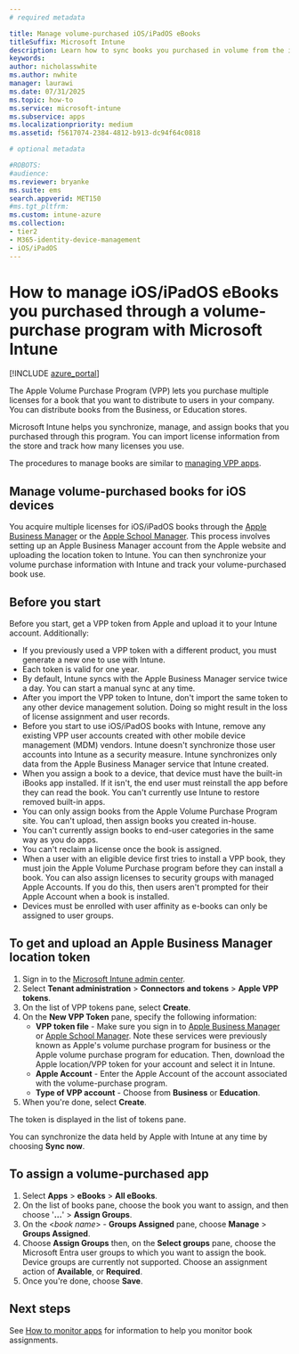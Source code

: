 ```yaml
---
# required metadata

title: Manage volume-purchased iOS/iPadOS eBooks
titleSuffix: Microsoft Intune
description: Learn how to sync books you purchased in volume from the iOS store with Intune. You can then manage and track usage.
keywords:
author: nicholasswhite
ms.author: nwhite
manager: laurawi
ms.date: 07/31/2025
ms.topic: how-to
ms.service: microsoft-intune
ms.subservice: apps
ms.localizationpriority: medium
ms.assetid: f5617074-2384-4812-b913-dc94f64c0818

# optional metadata

#ROBOTS:
#audience:
ms.reviewer: bryanke
ms.suite: ems
search.appverid: MET150
#ms.tgt_pltfrm:
ms.custom: intune-azure
ms.collection:
- tier2
- M365-identity-device-management
- iOS/iPadOS
---
```


# How to manage iOS/iPadOS eBooks you purchased through a volume-purchase program with Microsoft Intune


[!INCLUDE [azure_portal](../includes/azure_portal.md)]

The Apple Volume Purchase Program (VPP) lets you purchase multiple licenses for a book that you want to distribute to users in your company. You can distribute books from the Business, or Education stores.

Microsoft Intune helps you synchronize, manage, and assign books that you purchased through this program. You can import license information from the store and track how many licenses you use.

The procedures to manage books are similar to [managing VPP apps](vpp-apps-ios.md).

## Manage volume-purchased books for iOS devices
You acquire multiple licenses for iOS/iPadOS books through the [Apple Business Manager](https://business.apple.com/) or the [Apple School Manager](https://school.apple.com/). This process involves setting up an Apple Business Manager account from the Apple website and uploading the location token to Intune. You can then synchronize your volume purchase information with Intune and track your volume-purchased book use.

## Before you start
Before you start, get a VPP token from Apple and upload it to your Intune account. Additionally:

* If you previously used a VPP token with a different product, you must generate a new one to use with Intune.
* Each token is valid for one year.
* By default, Intune syncs with the Apple Business Manager service twice a day. You can start a manual sync at any time.
* After you import the VPP token to Intune, don't import the same token to any other device management solution. Doing so might result in the loss of license assignment and user records.
* Before you start to use iOS/iPadOS books with Intune, remove any existing VPP user accounts created with other mobile device management (MDM) vendors. Intune doesn't synchronize those user accounts into Intune as a security measure. Intune synchronizes only data from the Apple Business Manager service that Intune created.
* When you assign a book to a device, that device must have the built-in iBooks app installed. If it isn't, the end user must reinstall the app before they can read the book. You can't currently use Intune to restore removed built-in apps.
* You can only assign books from the Apple Volume Purchase Program site. You can't upload, then assign books you created in-house.
* You can't currently assign books to end-user categories in the same way as you do apps.
* You can't reclaim a license once the book is assigned.
* When a user with an eligible device first tries to install a VPP book, they must join the Apple Volume Purchase program before they can install a book. You can also assign licenses to security groups with managed Apple Accounts. If you do this, then users aren't prompted for their Apple Account when a book is installed.
* Devices must be enrolled with user affinity as e-books can only be assigned to user groups.   


## To get and upload an Apple Business Manager location token

1. Sign in to the [Microsoft Intune admin center](https://go.microsoft.com/fwlink/?linkid=2109431).
2. Select **Tenant administration** > **Connectors and tokens** > **Apple VPP tokens**.
3. On the list of VPP tokens pane, select **Create**.
5. On the **New VPP Token** pane, specify the following information:
    - **VPP token file** - Make sure you sign in to [Apple Business Manager](https://business.apple.com/) or [Apple School Manager](https://school.apple.com/). Note these services were previously known as Apple's volume purchase program for business or the Apple volume purchase program for education. Then, download the Apple location/VPP token for your account and select it in Intune.
    - **Apple Account** - Enter the Apple Account of the account associated with the volume-purchase program.
    - **Type of VPP account** - Choose from **Business** or **Education**.
5. When you're done, select **Create**.

The token is displayed in the list of tokens pane.


You can synchronize the data held by Apple with Intune at any time by choosing **Sync now**.

## To assign a volume-purchased app

1. Select **Apps** > **eBooks** > **All eBooks**.
2. On the list of books pane, choose the book you want to assign, and then choose '**...**' > **Assign Groups**.
3. On the <*book name*> - **Groups Assigned** pane, choose **Manage** > **Groups Assigned**.
4. Choose **Assign Groups** then, on the **Select groups** pane, choose the Microsoft Entra user groups to which you want to assign the book. Device groups are currently not supported.
Choose an assignment action of **Available**, or **Required**. 
5. Once you're done, choose **Save**.

## Next steps

See [How to monitor apps](apps-monitor.md) for information to help you monitor book assignments.
